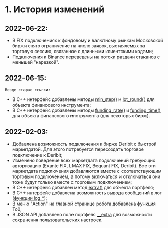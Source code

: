 # **1. История изменений**

## 2022-06-22:

- В FIX подключениях к фондовому и валютному рынкам Московской биржи снято ограничение на число заявок, выстаялемых за торговую сессию, связанное с длинными клиентскими кодами;
- Подключения к Binance переведены на потоки раздачи стаканов с меньшей "нарезкой".

## 2022-06-15:

`Везде старые ссылки:`
- В C++ интерфейс добавлены методы [min_step()](https://bot.fkviking.com/v2/ru/doc/ru#ref4) и [lot_round()](https://bot.fkviking.com/v2/ru/doc/ru#ref5) для объекта финансового инструмента;
- В C++ интерфейс добавлены методы [funding_rate()](https://bot.fkviking.com/v2/ru/doc/ru#ref6) и [funding_time()](https://bot.fkviking.com/v2/ru/doc/ru#ref7) для объекта финансового инструмента (для некоторых бирж).

## 2022-02-03:

- Добавлена возможность подключения к бирже Deribit с быстрой маркетдатой. Для этого потребуется пересоздать торговое подключение к Deribit;
- Изменено поведение всех маркетдата подключений требующих авторизацию (Exante FIX, LMAX FIX, Bequant FIX, Deribit). Все эти маркетдата подключения добавляются вместе с соответствующим торговым подключением, а потому включаться и отключаться они тоже будут только вместе с торговым подключением;
- В C++ интерфейс добавлен метод [extra()](https://bot.fkviking.com/v2/ru/doc/ru#ref3) для объекта портфеля;
- В C++ интерфейс добавлена возможность вывода сообщений в лог ([функции log_*](https://bot.fkviking.com/v2/ru/doc/ru#ref2));
- В меню "Action" на главной странице робота добавлена функция To0;
- В JSON API добавлено поле портфеля [__extra](https://bot.fkviking.com/v2/ru/doc/ru#ref1) для возможности сохранения пользовательских настроек.